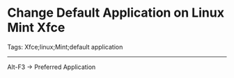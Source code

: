 # Change Default Application on Linux Mint Xfce
Tags: Xfce;linux;Mint;default application

------

Alt-F3 -> Preferred Application